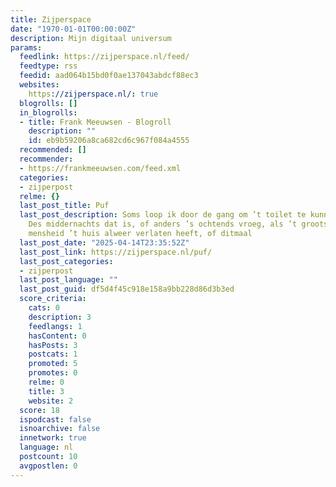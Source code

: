 ```yaml
---
title: Zijperspace
date: "1970-01-01T00:00:00Z"
description: Mijn digitaal universum
params:
  feedlink: https://zijperspace.nl/feed/
  feedtype: rss
  feedid: aad064b15bd0f0ae137043abdcf88ec3
  websites:
    https://zijperspace.nl/: true
  blogrolls: []
  in_blogrolls:
  - title: Frank Meeuwsen - Blogroll
    description: ""
    id: eb9b59206a8ca682cd6c967f084a4555
  recommended: []
  recommender:
  - https://frankmeeuwsen.com/feed.xml
  categories:
  - zijperpost
  relme: {}
  last_post_title: Puf
  last_post_description: Soms loop ik door de gang om ’t toilet te kunnen bereiken.
    Des middernachts dat is, of anders ’s ochtends vroeg, als ’t grootste deel der
    mensheid ’t huis alweer verlaten heeft, of ditmaal
  last_post_date: "2025-04-14T23:35:52Z"
  last_post_link: https://zijperspace.nl/puf/
  last_post_categories:
  - zijperpost
  last_post_language: ""
  last_post_guid: df5d4f45c918e158a9bb228d86d3b3ed
  score_criteria:
    cats: 0
    description: 3
    feedlangs: 1
    hasContent: 0
    hasPosts: 3
    postcats: 1
    promoted: 5
    promotes: 0
    relme: 0
    title: 3
    website: 2
  score: 18
  ispodcast: false
  isnoarchive: false
  innetwork: true
  language: nl
  postcount: 10
  avgpostlen: 0
---
```

